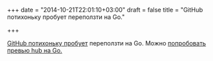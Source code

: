 +++
date = "2014-10-21T22:01:10+03:00"
draft = false
title = "GitHub потихоньку пробует переползти на Go."

+++

<p><a href="http://github.com/github/hub/pull/642">GitHub потихоньку пробует</a> переползти на Go. Можно <a href="https://github.com/github/hub/releases/tag/v2.2.0-preview1">попробовать превью hub на Go.</a></p>

